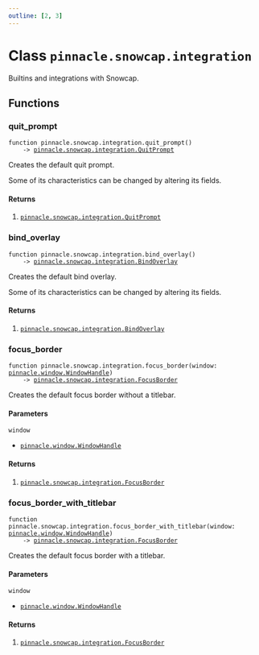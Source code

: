 ```yaml
---
outline: [2, 3]
---
```


# Class `pinnacle.snowcap.integration`


Builtins and integrations with Snowcap.



## Functions

### <Badge type="function" text="function" /> quit_prompt

<div class="language-lua"><pre><code>function pinnacle.snowcap.integration.quit_prompt()
    -> <a href="/lua-reference/main/classes/pinnacle.snowcap.integration.QuitPrompt">pinnacle.snowcap.integration.QuitPrompt</a></code></pre></div>

Creates the default quit prompt.

Some of its characteristics can be changed by altering its fields.




#### Returns

1. <code><a href="/lua-reference/main/classes/pinnacle.snowcap.integration.QuitPrompt">pinnacle.snowcap.integration.QuitPrompt</a></code>




### <Badge type="function" text="function" /> bind_overlay

<div class="language-lua"><pre><code>function pinnacle.snowcap.integration.bind_overlay()
    -> <a href="/lua-reference/main/classes/pinnacle.snowcap.integration.BindOverlay">pinnacle.snowcap.integration.BindOverlay</a></code></pre></div>

Creates the default bind overlay.

Some of its characteristics can be changed by altering its fields.




#### Returns

1. <code><a href="/lua-reference/main/classes/pinnacle.snowcap.integration.BindOverlay">pinnacle.snowcap.integration.BindOverlay</a></code>




### <Badge type="function" text="function" /> focus_border

<div class="language-lua"><pre><code>function pinnacle.snowcap.integration.focus_border(window: <a href="/lua-reference/main/classes/pinnacle.window.WindowHandle">pinnacle.window.WindowHandle</a>)
    -> <a href="/lua-reference/main/classes/pinnacle.snowcap.integration.FocusBorder">pinnacle.snowcap.integration.FocusBorder</a></code></pre></div>

Creates the default focus border without a titlebar.



#### Parameters

`window`
  - <code><a href="/lua-reference/main/classes/pinnacle.window.WindowHandle">pinnacle.window.WindowHandle</a></code>



#### Returns

1. <code><a href="/lua-reference/main/classes/pinnacle.snowcap.integration.FocusBorder">pinnacle.snowcap.integration.FocusBorder</a></code>




### <Badge type="function" text="function" /> focus_border_with_titlebar

<div class="language-lua"><pre><code>function pinnacle.snowcap.integration.focus_border_with_titlebar(window: <a href="/lua-reference/main/classes/pinnacle.window.WindowHandle">pinnacle.window.WindowHandle</a>)
    -> <a href="/lua-reference/main/classes/pinnacle.snowcap.integration.FocusBorder">pinnacle.snowcap.integration.FocusBorder</a></code></pre></div>

Creates the default focus border with a titlebar.



#### Parameters

`window`
  - <code><a href="/lua-reference/main/classes/pinnacle.window.WindowHandle">pinnacle.window.WindowHandle</a></code>



#### Returns

1. <code><a href="/lua-reference/main/classes/pinnacle.snowcap.integration.FocusBorder">pinnacle.snowcap.integration.FocusBorder</a></code>



